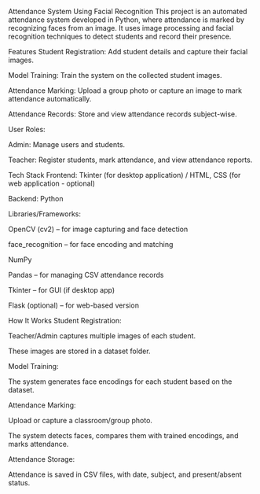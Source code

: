 Attendance System Using Facial Recognition
This project is an automated attendance system developed in Python, where attendance is marked by recognizing faces from an image. It uses image processing and facial recognition techniques to detect students and record their presence.

Features
Student Registration: Add student details and capture their facial images.

Model Training: Train the system on the collected student images.

Attendance Marking: Upload a group photo or capture an image to mark attendance automatically.

Attendance Records: Store and view attendance records subject-wise.

User Roles:

Admin: Manage users and students.

Teacher: Register students, mark attendance, and view attendance reports.

Tech Stack
Frontend: Tkinter (for desktop application) / HTML, CSS (for web application - optional)

Backend: Python

Libraries/Frameworks:

OpenCV (cv2) – for image capturing and face detection

face_recognition – for face encoding and matching

NumPy

Pandas – for managing CSV attendance records

Tkinter – for GUI (if desktop app)

Flask (optional) – for web-based version

How It Works
Student Registration:

Teacher/Admin captures multiple images of each student.

These images are stored in a dataset folder.

Model Training:

The system generates face encodings for each student based on the dataset.

Attendance Marking:

Upload or capture a classroom/group photo.

The system detects faces, compares them with trained encodings, and marks attendance.

Attendance Storage:

Attendance is saved in CSV files, with date, subject, and present/absent status.
